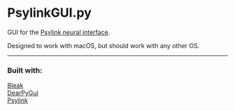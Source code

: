 # PsylinkGUI.py

GUI for the [Psylink neural interface](https://psylink.me).

Designed to work with macOS, but should work with any other OS.

---

### Built with:
[Bleak](https://github.com/hbldh/bleak) \
[DearPyGui](https://github.com/hoffstadt/DearPyGui) \
[Psylink](https://codeberg.org/psylink/psylink) 
